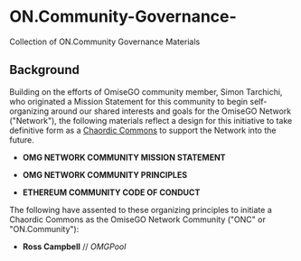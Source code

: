 # ON.Community-Governance-
Collection of ON.Community Governance Materials

## Background

Building on the efforts of OmiseGO community member, Simon Tarchichi, who originated a Mission Statement for this community to begin self-organizing around our shared interests and goals for the OmiseGO Network ("Network"), the following materials reflect a design for this  initiative to take definitive form as a [Chaordic Commons](http://www.chaordic.org/) to support the Network into the future.

* **OMG NETWORK COMMUNITY MISSION STATEMENT**

* **OMG NETWORK COMMUNITY PRINCIPLES**

* **ETHEREUM COMMUNITY CODE OF CONDUCT** 

The following have assented to these organizing principles to initiate a Chaordic Commons as the OmiseGO Network Community ("ONC" or "ON.Community"):

* **Ross Campbell** // *OMGPool*
